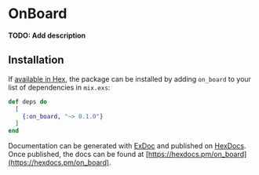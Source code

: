 # OnBoard

**TODO: Add description**

## Installation

If [available in Hex](https://hex.pm/docs/publish), the package can be installed
by adding `on_board` to your list of dependencies in `mix.exs`:

```elixir
def deps do
  [
    {:on_board, "~> 0.1.0"}
  ]
end
```

Documentation can be generated with [ExDoc](https://github.com/elixir-lang/ex_doc)
and published on [HexDocs](https://hexdocs.pm). Once published, the docs can
be found at [https://hexdocs.pm/on_board](https://hexdocs.pm/on_board).

